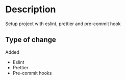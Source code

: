 # Description

Setup project with eslint, prettier and pre-commit hook

## Type of change

Added

-   Eslint
-   Prettier
-   Pre-commit hooks
